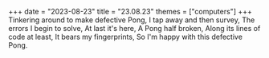 +++
date = "2023-08-23"
title = "23.08.23"
themes = ["computers"]
+++
Tinkering around to make defective Pong,
I tap away and then survey,
The errors I begin to solve,
At last it's here,
A Pong half broken,
Along its lines of code at least,
It bears my fingerprints,
So I'm happy with this defective Pong.
